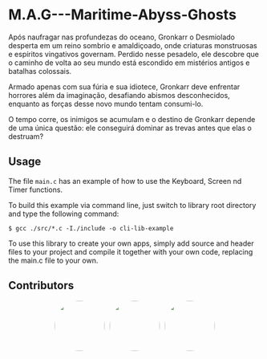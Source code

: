 # M.A.G---Maritime-Abyss-Ghosts

Após naufragar nas profundezas do oceano, Gronkarr o Desmiolado desperta em um reino sombrio e amaldiçoado, onde criaturas monstruosas e espíritos vingativos governam. Perdido nesse pesadelo, ele descobre que o caminho de volta ao seu mundo está escondido em mistérios antigos e batalhas colossais.

Armado apenas com sua fúria e sua idiotece, Gronkarr deve enfrentar horrores além da imaginação, desafiando abismos desconhecidos, enquanto as forças desse novo mundo tentam consumi-lo.

O tempo corre, os inimigos se acumulam e o destino de Gronkarr depende de uma única questão: ele conseguirá dominar as trevas antes que elas o destruam?

## Usage 
The file `main.c` has an example of how to use the Keyboard, Screen nd Timer functions. 

To build this example via command line, just switch to library root directory and type the following command:
```
$ gcc ./src/*.c -I./include -o cli-lib-example
```

To use this library to create your own apps, simply add source and header files to your project and compile it together with your own code, 
replacing the main.c file to your own.


## Contributors

<div style="display: flex; align-items: center; justify-content: center; flex-wrap: wrap; gap: 10px;">
    <a href="https://github.com/AntonioPaess">
        <img src="https://avatars.githubusercontent.com/u/123177984?v=4" style="border-radius: 50%; width: 100px; height: 100px;">
    </a>
    <a href="https://github.com/oMarcoMaciel">
        <img src="https://avatars.githubusercontent.com/u/126691818?v=4" style="border-radius: 50%; width: 100px; height: 100px;">
    </a>
    <a href="https://github.com/GalileuCMMoares">
        <img src="https://avatars.githubusercontent.com/u/165906088?v=4" style="border-radius: 50%; width: 100px; height: 100px;">
    </a>
</div>


